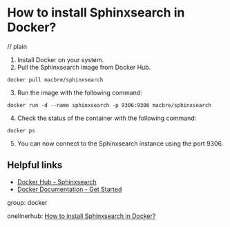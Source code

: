 # How to install Sphinxsearch in Docker?
// plain

1. Install Docker on your system.
2. Pull the Sphinxsearch image from Docker Hub.
```
docker pull macbre/sphinxsearch
```
3. Run the image with the following command:
```
docker run -d --name sphinxsearch -p 9306:9306 macbre/sphinxsearch
```
4. Check the status of the container with the following command:
```
docker ps
```
5. You can now connect to the Sphinxsearch instance using the port 9306.

## Helpful links

- [Docker Hub - Sphinxsearch](https://hub.docker.com/r/macbre/sphinxsearch)
- [Docker Documentation - Get Started](https://docs.docker.com/get-started/)

group: docker

onelinerhub: [How to install Sphinxsearch in Docker?
](https://onelinerhub.com/sphinx-search/how-to-install-sphinxsearch-in-docker)
